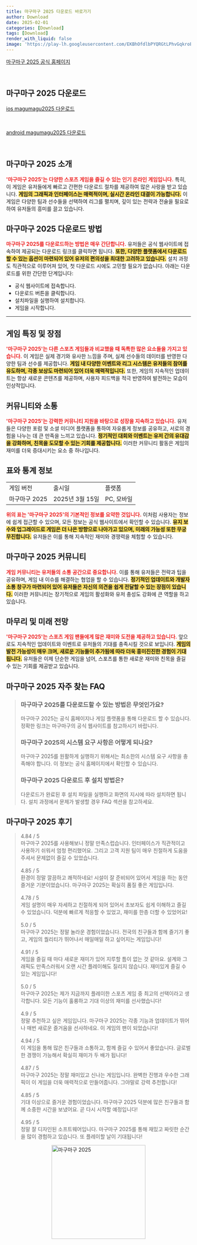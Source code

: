 ```yaml
---
title: 마구마구 2025 다운로드 바로가기
author: Download
date: 2025-02-01
categories: [Download]
tags: [Download]
render_with_liquid: false
image: 'https://play-lh.googleusercontent.com/EKBhOfdlbPYQRGtLPhvGqkroEhjmA6souQYSd8etXpGt09asaII5eXiDMPMP63Dj3Lo=s256-rw'
---
```

<p><a class='click-button' title='마구마구 2025' href='https://magumagu.netmarble.com/' rel='nofollow'>마구마구 2025 공식 홈페이지</a></p><br>
<h2 id='마구마구 2025_다운로드'>마구마구 2025 다운로드</h2>
<p><a class="click-button ios" title="magumagu2025 다운로드" href="https://apps.apple.com/kr/app/%EB%A7%88%EA%B5%AC%EB%A7%88%EA%B5%AC-2025/id1516727770" rel="nofollow">ios magumagu2025 다운로드</a></p><br>
<p><a class="click-button android" title="magumagu2025 다운로드" href="https://play.google.comhttps://play.google.com/store/apps/details?id=com.netmarble.ma9bkr" rel="nofollow">android magumagu2025 다운로드</a></p><br>


<h2 id='마구마구_2025_소개'>마구마구 2025 소개</h2>

<p><b><span style="color: #ee2323;">'마구마구 2025'는 다양한 스포츠 게임을 즐길 수 있는 인기 온라인 게임입니다.</span></b> 특히, 이 게임은 유저들에게 빠르고 간편한 다운로드 절차를 제공하여 많은 사랑을 받고 있습니다. <b><span style="background-color: #ffe066;">게임의 그래픽과 인터페이스는 매력적이며, 실시간 온라인 대결이 가능합니다.</span></b> 이 게임은 다양한 팀과 선수들을 선택하여 리그를 펼치며, 깊이 있는 전략과 전술을 필요로 하여 유저들의 흥미를 끌고 있습니다.</p>

<h2 id='마구마구_2025_다운로드_방법'>마구마구 2025 다운로드 방법</h2>

<p><b><span style="color: #ee2323;">마구마구 2025를 다운로드하는 방법은 매우 간단합니다.</span></b> 유저들은 공식 웹사이트에 접속하여 제공되는 다운로드 링크를 클릭하면 됩니다. <b><span style="background-color: #ffe066;">또한, 다양한 플랫폼에서 다운로드할 수 있는 옵션이 마련되어 있어 유저의 편의성을 최대한 고려하고 있습니다.</span></b> 설치 과정도 직관적으로 이루어져 있어, 첫 다운로드 시에도 고민할 필요가 없습니다. 아래는 다운로드를 위한 간단한 단계입니다:</p>

<ul>
    <li>공식 웹사이트에 접속합니다.</li>
    <li>다운로드 버튼을 클릭합니다.</li>
    <li>설치파일을 실행하여 설치합니다.</li>
    <li>게임을 시작합니다.</li>
</ul>

<hr />

<h2 id='게임_특징_및_장점'>게임 특징 및 장점</h2>

<p><b><span style="color: #ee2323;">'마구마구 2025'는 다른 스포츠 게임들과 비교했을 때 독특한 많은 요소들을 가지고 있습니다.</span></b> 이 게임은 실제 경기와 유사한 느낌을 주며, 실제 선수들의 데이터를 반영한 다양한 팀과 선수를 제공합니다. <b><span style="background-color: #ffe066;">게임 내 다양한 이벤트와 리그 시스템은 유저들의 참여를 유도하며, 각종 보상도 마련되어 있어 더욱 매력적입니다.</span></b> 또한, 게임의 지속적인 업데이트는 항상 새로운 콘텐츠를 제공하며, 사용자 피드백을 적극 반영하여 발전하는 모습이 인상적입니다.</p>

<h2 id='커뮤니티와_소통'>커뮤니티와 소통</h2>

<p><b><span style="color: #ee2323;">'마구마구 2025'는 강력한 커뮤니티 지원을 바탕으로 성장을 지속하고 있습니다.</span></b> 유저들은 다양한 포럼 및 소셜 미디어 플랫폼을 통하여 자유롭게 정보를 공유하고, 서로의 경험을 나누는 데 큰 만족을 느끼고 있습니다. <b><span style="background-color: #ffe066;">정기적인 대회와 이벤트는 유저 간의 유대감을 강화하며, 친목을 도모할 수 있는 기회를 제공합니다.</span></b> 이러한 커뮤니티 활동은 게임의 재미를 더욱 증대시키는 요소 중 하나입니다.</p>

<h2 id='표와_통계_정보'>표와 통계 정보</h2>

<table>
    <tr>
        <td>게임 버전</td>
        <td>출시일</td>
        <td>플랫폼</td>
    </tr>
    <tr>
        <td>마구마구 2025</td>
        <td>2025년 3월 15일</td>
        <td>PC, 모바일</td>
    </tr>
</table>

<p><b><span style="color: #ee2323;">위의 표는 '마구마구 2025'의 기본적인 정보를 요약한 것입니다.</span></b> 이처럼 사용자는 정보에 쉽게 접근할 수 있으며, 모든 정보는 공식 웹사이트에서 확인할 수 있습니다. <b><span style="background-color: #ffe066;">유지 보수와 업그레이드로 게임은 더 나은 방향으로 나아가고 있으며, 미래의 가능성 또한 무궁무진합니다.</span></b> 유저들은 이를 통해 지속적인 재미와 경쟁력을 체험할 수 있습니다.</p>

<h2 id='마구마구_2025_커뮤니티'>마구마구 2025 커뮤니티</h2>

<p><b><span style="color: #ee2323;">게임 커뮤니티는 유저들의 소통 공간으로 중요합니다.</span></b> 이를 통해 유저들은 전략과 팁을 공유하며, 게임 내 이슈를 해결하는 협업을 할 수 있습니다. <b><span style="background-color: #ffe066;">정기적인 업데이트와 개발자 소통 창구가 마련되어 있어 유저들은 자신의 의견을 쉽게 전달할 수 있는 장점이 있습니다.</span></b> 이러한 커뮤니티는 장기적으로 게임의 활성화와 유저 충성도 강화에 큰 역할을 하고 있습니다.</p>

<h2 id='마무리_및_미래_전망'>마무리 및 미래 전망</h2>

<p><b><span style="color: #ee2323;">'마구마구 2025'는 스포츠 게임 팬들에게 많은 재미와 도전을 제공하고 있습니다.</span></b> 앞으로도 지속적인 업데이트와 이벤트로 유저들의 기대를 충족시킬 것으로 보입니다. <b><span style="background-color: #ffe066;">게임의 발전 가능성이 매우 크며, 새로운 기능들이 추가됨에 따라 더욱 흥미진진한 경험이 기대됩니다.</span></b> 유저들은 이제 단순한 게임을 넘어, 스포츠를 통한 새로운 재미와 친목을 즐길 수 있는 기회를 제공받고 있습니다.</p>


<h2 id='마구마구 2025_자주_찾는_FAQ'>마구마구 2025 자주 찾는 FAQ</h2>
<div itemscope="" itemtype="https://schema.org/FAQPage"> <blockquote> <div itemscope="" itemprop="mainEntity" itemtype="https://schema.org/Question"> <h3 itemprop="name">마구마구 2025를 다운로드할 수 있는 방법은 무엇인가요?</h3> <div itemscope="" itemprop="acceptedAnswer" itemtype="https://schema.org/Answer"> <span itemprop="text"> <p>마구마구 2025는 공식 홈페이지나 게임 플랫폼을 통해 다운로드 할 수 있습니다. 정확한 링크는 마구마구의 공식 웹사이트를 참고하시기 바랍니다.</p> </span> </div> </div> <div itemscope="" itemprop="mainEntity" itemtype="https://schema.org/Question"> <h3 itemprop="name">마구마구 2025의 시스템 요구 사항은 어떻게 되나요?</h3> <div itemscope="" itemprop="acceptedAnswer" itemtype="https://schema.org/Answer"> <span itemprop="text"> <p>마구마구 2025를 원활하게 실행하기 위해서는 최소한의 시스템 요구 사항을 충족해야 합니다. 이 정보는 공식 홈페이지에서 확인할 수 있습니다.</p> </span> </div> </div> <div itemscope="" itemprop="mainEntity" itemtype="https://schema.org/Question"> <h3 itemprop="name">마구마구 2025 다운로드 후 설치 방법은?</h3> <div itemscope="" itemprop="acceptedAnswer" itemtype="https://schema.org/Answer"> <span itemprop="text"> <p>다운로드가 완료된 후 설치 파일을 실행하고 화면의 지시에 따라 설치하면 됩니다. 설치 과정에서 문제가 발생할 경우 FAQ 섹션을 참고하세요.</p> </span> </div> </div> </blockquote> </div>
<h2 id='마구마구 2025_후기'>마구마구 2025 후기</h2>
<div itemscope itemtype="https://schema.org/Product">
  <blockquote>
  <div itemprop="review" itemscope itemtype="https://schema.org/Review">
      <div itemprop="reviewRating" itemscope itemtype="https://schema.org/Rating"> <span itemprop="ratingValue">4.84</span> / <span itemprop="bestRating">5</span> </div>
      <span itemprop="reviewBody">마구마구 2025를 사용해보니 정말 만족스럽습니다. 인터페이스가 직관적이고 사용하기 쉬워서 엄청 편리했어요. 그리고 고객 지원 팀이 매우 친절하게 도움을 주셔서 문제없이 즐길 수 있었습니다.</span>
  </div>
  <br>
  <div itemprop="review" itemscope itemtype="https://schema.org/Review">
      <div itemprop="reviewRating" itemscope itemtype="https://schema.org/Rating"> <span itemprop="ratingValue">4.85</span> / <span itemprop="bestRating">5</span> </div>
      <span itemprop="reviewBody">환경이 정말 깔끔하고 쾌적하네요! 시설이 잘 준비되어 있어서 게임을 하는 동안 즐거운 기분이었습니다. 마구마구 2025는 확실히 품질 좋은 게임입니다.</span>
  </div>
  <br>
  <div itemprop="review" itemscope itemtype="https://schema.org/Review">
      <div itemprop="reviewRating" itemscope itemtype="https://schema.org/Rating"> <span itemprop="ratingValue">4.78</span> / <span itemprop="bestRating">5</span> </div>
      <span itemprop="reviewBody">게임 설명이 매우 자세하고 친절하게 되어 있어서 초보자도 쉽게 이해하고 즐길 수 있었습니다. 덕분에 빠르게 적응할 수 있었고, 재미를 한층 더할 수 있었어요!</span>
  </div>
  <br>
  <div itemprop="review" itemscope itemtype="https://schema.org/Review">
      <div itemprop="reviewRating" itemscope itemtype="https://schema.org/Rating"> <span itemprop="ratingValue">5.0</span> / <span itemprop="bestRating">5</span> </div>
      <span itemprop="reviewBody">마구마구 2025는 정말 놀라운 경험이었습니다. 전국의 친구들과 함께 즐기기 좋고, 게임의 퀄리티가 뛰어나서 매일매일 하고 싶어지는 게임입니다!</span>
  </div>
  <br>
  <div itemprop="review" itemscope itemtype="https://schema.org/Review">
      <div itemprop="reviewRating" itemscope itemtype="https://schema.org/Rating"> <span itemprop="ratingValue">4.91</span> / <span itemprop="bestRating">5</span> </div>
      <span itemprop="reviewBody">게임을 즐길 때 마다 새로운 재미가 있어 지루할 틈이 없는 것 같아요. 설계와 그래픽도 만족스러워서 오랜 시간 플레이해도 질리지 않습니다. 재미있게 즐길 수 있는 게임입니다!</span>
  </div>
  <br>
  <div itemprop="review" itemscope itemtype="https://schema.org/Review">
      <div itemprop="reviewRating" itemscope itemtype="https://schema.org/Rating"> <span itemprop="ratingValue">5.0</span> / <span itemprop="bestRating">5</span> </div>
      <span itemprop="reviewBody">마구마구 2025는 제가 지금까지 플레이한 스포츠 게임 중 최고의 선택이라고 생각합니다. 모든 기능이 훌륭하고 기대 이상의 재미를 선사했습니다!</span>
  </div>
  <br>
  <div itemprop="review" itemscope itemtype="https://schema.org/Review">
      <div itemprop="reviewRating" itemscope itemtype="https://schema.org/Rating"> <span itemprop="ratingValue">4.9</span> / <span itemprop="bestRating">5</span> </div>
      <span itemprop="reviewBody">정말 추천하고 싶은 게임입니다. 마구마구 2025는 각종 기능과 업데이트가 뛰어나 매번 새로운 즐거움을 선사하네요. 이 게임의 팬이 되었습니다!</span>
  </div>
  <br>
  <div itemprop="review" itemscope itemtype="https://schema.org/Review">
      <div itemprop="reviewRating" itemscope itemtype="https://schema.org/Rating"> <span itemprop="ratingValue">4.94</span> / <span itemprop="bestRating">5</span> </div>
      <span itemprop="reviewBody">이 게임을 통해 많은 친구들과 소통하고, 함께 즐길 수 있어서 좋았습니다. 글로벌한 경쟁이 가능해서 확실히 재미가 두 배가 됩니다!</span>
  </div>
  <br>
  <div itemprop="review" itemscope itemtype="https://schema.org/Review">
      <div itemprop="reviewRating" itemscope itemtype="https://schema.org/Rating"> <span itemprop="ratingValue">4.87</span> / <span itemprop="bestRating">5</span> </div>
      <span itemprop="reviewBody">마구마구 2025는 정말 재미있고 신나는 게임입니다. 완벽한 진행과 우수한 그래픽이 이 게임을 더욱 매력적으로 만들어줍니다. 그야말로 강력 추천합니다!</span>
  </div>
  <br>
  <div itemprop="review" itemscope itemtype="https://schema.org/Review">
      <div itemprop="reviewRating" itemscope itemtype="https://schema.org/Rating"> <span itemprop="ratingValue">4.85</span> / <span itemprop="bestRating">5</span> </div>
      <span itemprop="reviewBody">기대 이상으로 즐거운 경험이었습니다. 마구마구 2025 덕분에 많은 친구들과 함께 소중한 시간을 보냈어요. 곧 다시 시작할 예정입니다!</span>
  </div>
  <br>
  <div itemprop="review" itemscope itemtype="https://schema.org/Review">
      <div itemprop="reviewRating" itemscope itemtype="https://schema.org/Rating"> <span itemprop="ratingValue">4.95</span> / <span itemprop="bestRating">5</span> </div>
      <span itemprop="reviewBody">정말 잘 디자인된 소프트웨어입니다. 마구마구 2025를 통해 재밌고 짜릿한 순간을 많이 경험하고 있습니다. 또 플레이할 날이 기대됩니다!</span>
  </div>
  </blockquote>
</div>
<figure class="image" style="display: flex; justify-content: center; align-items: center; margin: 0;"><img src="https://play-lh.googleusercontent.com/EKBhOfdlbPYQRGtLPhvGqkroEhjmA6souQYSd8etXpGt09asaII5eXiDMPMP63Dj3Lo=s256-rw" alt="마구마구 2025" width="256" height="256" style="max-width: 100%; height: auto;"></figure>